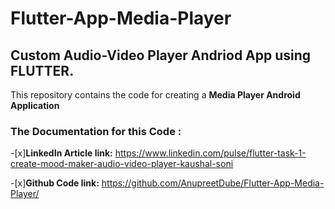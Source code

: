 # Flutter-App-Media-Player
## Custom Audio-Video Player Andriod App using FLUTTER.

This repository contains the code for creating a **Media Player Android Application**

### The Documentation for this Code :

-[x]**LinkedIn Article link:** https://www.linkedin.com/pulse/flutter-task-1-create-mood-maker-audio-video-player-kaushal-soni

-[x]**Github Code link:** https://github.com/AnupreetDube/Flutter-App-Media-Player/

